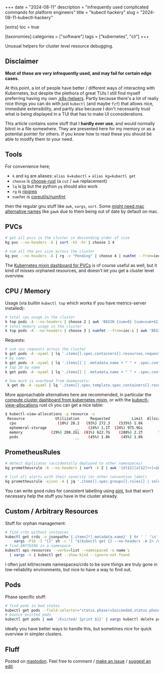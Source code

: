 +++
date = "2024-08-11"
description = "infrequently used complicated commands for platform engineers"
title = "kubectl hackery"
slug = "2024-08-11-kubectl-hackery"

[extra]
toc = true

[taxonomies]
categories = ["software"]
tags = ["kubernetes", "cli"]
+++

Unusual helpers for cluster level resource debugging.

<!--more-->

## Disclaimer
**Most of these are very infrequently used, and may fail for certain edge cases.**

At this point, a lot of people have better / different ways of interacting with Kubernetes, but despite the plethora of great TUIs I still find myself preferring having my own [.k8s-helpers](https://github.com/clux/dotfiles/blob/main/.k8s-helpers). Partly  because there's a lot of really nice things you can do with just `kubectl` (and maybe `fzf`) that allows nice, immediate extensibility, and partly also because I don't necessarily trust what is being displayed in a TUI that has to make UI cconsiderations.

This article contains some stuff that I **hardly ever use**, and would normally bitrot in a file somewhere. They are presented here for my memory or as a potential pointer for others. If you know how to read these you should be able to modify them to your need.

## Tools
For convenience here;
- `k` and `kg` are aliases: `alias k=kubectl` + `alias kg=kubectl get`
- `choose` is [choose-rust](https://github.com/theryangeary/choose) (a `cut` / `awk` replacement)
- `lq` is [lq](https://github.com/clux/lq) but the python `yq` should also work
- `rg` is [ripgrep](https://github.com/BurntSushi/ripgrep)
- `numfmt` is [coreutils/numfmt](https://man.archlinux.org/man/core/coreutils/numfmt.1.en)

then the regular gnu stuff like `awk`, `xargs`, `sort`. Some [might need mac alternative names](https://github.com/clux/dotfiles/blob/45a66c14fb67d8e4889d00424faab0fdc4534603/.zshenv#L65) like `gawk` due to them being out of date by default on mac.

## PVCs

```sh
# get all pvcs in the cluster in descending order of size
kg pvc --no-headers -A | sort -k5 -hr | choose 1 4

# sum all the pvc size across the cluster
kg pvc --no-headers -A | rg -v "Pending" | choose 4 | numfmt --from=iec-i | awk 'BEGIN {sum=0} {sum=sum+$1} END {printf "%.0f\n", sum}' | numfmt --to=iec-i
```

The [Kubernetes mixin dashboard for PVCs](https://github.com/kubernetes-monitoring/kubernetes-mixin/blob/master/dashboards/persistentvolumesusage.libsonnet) is of course useful as well, but it kind of misses orphaned resources, and doesn't let you get a cluster level overview.

## CPU / Memory

Usage (via builtin `kubectl top` which works if you have metrics-server installed):

```sh
# total cpu usage in the cluster
k top pods -A --no-headers | choose 2 | awk 'BEGIN {sum=0} {sum=sum+$1} END {printf "%.0f\n", sum}'
# total memory usage in the cluster
k top pods -A --no-headers | choose 3 | numfmt --from=iec-i | awk 'BEGIN {sum=0} {sum=sum+$1} END {printf "%.0f\n", sum}' | numfmt --to=iec-i
```

Requests:

```sh
# sum cpu requests across the cluster
k get pods -A -oyaml | lq '.items[].spec.containers[].resources.requests.cpu' -r | awk 'BEGIN {sum=0} {sum=sum+$1} END {printf "%.0f\n", sum}'
# by name:
k get pods -A -oyaml | lq '.items[] | .metadata.name + " " + .spec.containers[].resources.requests.cpu' -r
# top 20 by name
k get pods -A -oyaml | lq '.items[] | .metadata.name + " " + .spec.containers[].resources.requests.cpu' -r | numfmt --field=2 --from=iec --suffix=000m --to=si --invalid=ignore | sort -hk2 --reverse | head -n 20

# how much is overhead from daemonsets:
 k get ds -A -oyaml | lq '.items[].spec.template.spec.containers[].resources.requests.cpu' -r | grep -v null | awk 'BEGIN {sum=0} {sum=sum+$1} END {printf "%.0f\n", sum}'
```

More approachable alternatives here are recommended, in particular the [compute cluster dashboard from kubernetes mixin](https://YOURGRAFANA/d/efa86fd1d0c121a26444b636a3f509a8/), or with the [kubectl-view-allocations](https://github.com/davidB/kubectl-view-allocations) rust cli you can get a nice table:

```sh
$ kubectl-view-allocations -g resource -u
 Resource              Utilization     Requested          Limit  Allocatable  Free
  cpu                   (10%) 28.2   (93%) 272.3    (535%) 1.6k        293.6   0.0
  ephemeral-storage             __    (24%) 1.1T  (24%) 975.9Gi         4.4T  3.3T
  memory             (29%) 208.2Gi  (81%) 622.7G    (288%) 2.2T       765.6G   0.0
  pods                          __    (45%) 1.0k     (45%) 1.0k         2.2k  1.2k
```

## PrometheusRules

```sh
# detect duplicates (accidentally deployed to other namespaces)
kg prometheusrule -A --no-headers | sort -k 2 | awk '{d[$2][a[$2]++]=$0} END{for (i in a) {if (a[i] > 1) for (j in d[i]) {print d[i][j]}}}'

# list all alerts with their severity (or other convention label)
kg prometheusrule -ojson -A | jq '.items[].spec.groups[].rules[] | select(.alert != null) | (.alert + " :: " + .labels["severity"])' -r
```

You can write good rules for consistent labelling using [pint](https://cloudflare.github.io/pint/), but that won't necessary help the stuff you have in the cluster already.

## Custom / Arbitrary Resources
Stuff for orphan management:

```sh
# find crds without instances
kubectl get crds -o jsonpath='{.items[*].metadata.name}' | tr ' ' '\n' | \
    xargs -P16 -I "{}" sh -c '[ "$(kubectl get {} --no-headers -A 2> /dev/null | wc -l)" -eq 0 ] && echo "{}"'
# find ANYTHING in a namespace
kubectl api-resources --verbs=list --namespaced -o name \
  | xargs -n 1 kubectl get --show-kind --ignore-not-found
```

I often just kill/recreate namespaces/crds to be sure things are truly gone in low-reliability environments, but nice to have a way to find out.

## Pods
Phase specific stuff:

```sh
# find pods in bad states
kubectl get pods --field-selector="status.phase!=Succeeded,status.phase!=Running" --no-headers -A
# bounce evicted pods
kubectl get pods | awk '/Evicted/ {print $1}' | xargs kubectl delete pod
```

ideally you have better ways to handle this, but sometimes nice for quick overview in simpler clusters.

## Fluff

Posted on [mastodon](https://hachyderm.io/@clux/112943276491236770). Feel free to comment / [make an issue](https://github.com/clux/probes/issues) / [suggest an edit](https://github.com/clux/probes/edit/main/content/post/2024-08-11-kubectl-hackery.md).
